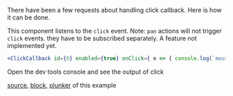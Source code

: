 There have been a few requests about handling click callback. Here is how it can be done.

This component listens to the `click` event. Note: `pan` actions will not trigger `click` events. they have to be subscribed separately. A feature not implemented yet.

```jsx
<ClickCallback id={0} enabled={true} onClick={ e => { console.log(`mouse position = ${e.mouseXY}`, e); } }/>
```

Open the dev tools console and see the output of click

[source](https://gist.github.com/rrag/67894a887e52891aa2a3), [block](http://bl.ocks.org/rrag/67894a887e52891aa2a3), [plunker](http://plnkr.co/edit/gist:67894a887e52891aa2a3?p=preview) of this example
